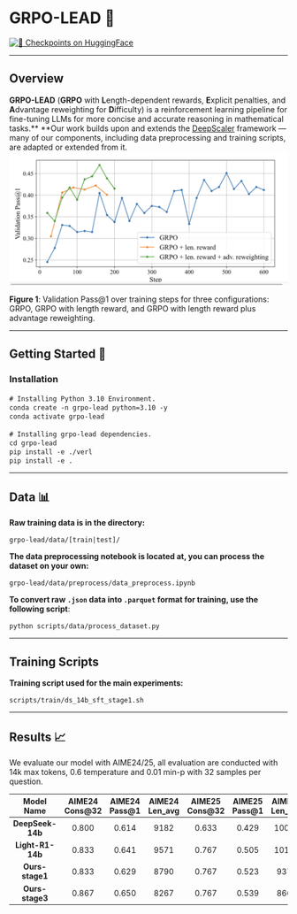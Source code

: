 # GRPO-LEAD 🎯

[![🤗 Checkpoints on HuggingFace](https://img.shields.io/badge/HuggingFace-Model-yellow)](https://huggingface.co/PlanePaper/LEAD-14B)

---

## Overview

**GRPO-LEAD** (**GRPO** with **L**ength-dependent rewards, **E**xplicit penalties, and **A**dvantage reweighting for **D**ifficulty) is a reinforcement learning pipeline for fine-tuning LLMs for more concise and accurate reasoning in mathematical tasks.**
**Our work builds upon and extends the [DeepScaler](https://github.com/agentica-project/rllm) framework — many of our components, including data preprocessing and training scripts, are adapted or extended from it.
![image-20250412005231869](./figrue/validation_trend.png)

**Figure 1**: Validation Pass@1 over training steps for three configurations: GRPO, GRPO with length reward, and GRPO with length reward plus advantage reweighting.

---

## Getting Started 🔧

### Installation

```
# Installing Python 3.10 Environment.
conda create -n grpo-lead python=3.10 -y
conda activate grpo-lead

# Installing grpo-lead dependencies.
cd grpo-lead
pip install -e ./verl
pip install -e .
```

---

## Data 📊

**Raw training data is in the directory:**

```
grpo-lead/data/[train|test]/
```

**The data preprocessing notebook is located at, you can process the dataset on your own:**

```
grpo-lead/data/preprocess/data_preprocess.ipynb
```

**To convert raw `.json` data into `.parquet` format for training, use the following script**:

```
python scripts/data/process_dataset.py
```

---

## Training Scripts

**Training script used for the main experiments:**

```
scripts/train/ds_14b_sft_stage1.sh
```

---

## Results 📈

We evaluate our model with AIME24/25,  all evaluation are conducted with 14k max tokens, 0.6 temperature and 0.01 min-p with 32 samples per question. 

| **Model Name**   | **AIME24 Cons@32** | **AIME24 Pass@1** | **AIME24 Len_avg** | **AIME25 Cons@32** | **AIME25 Pass@1** | **AIME25 Len_avg** |
|:----------------:|:------------------:|:------------------:|:------------------:|:------------------:|:------------------:|:------------------:|
| **DeepSeek-14b** | 0.800              | 0.614              | 9182               | 0.633              | 0.429              | 10046              |
| **Light-R1-14b** | 0.833              | 0.641              | 9571               | 0.767              | 0.505              | 10194              |
| **Ours-stage1**  | 0.833              | 0.629              | 8790               | 0.767              | 0.523              | 9371               |
| **Ours-stage3**  | 0.867              | 0.650              | 8267               | 0.767              | 0.539              | 8668               |
